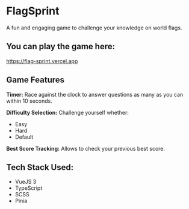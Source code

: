 # FlagSprint

A fun and engaging game to challenge your knowledge on world flags.

## You can play the game here: 

https://flag-sprint.vercel.app

## Game Features

**Timer:** Race against the clock to answer questions as many as you can within 10 seconds.

**Difficulty Selection:** Challenge yourself whether:

- Easy
- Hard
- Default
  
**Best Score Tracking:** Allows to check your previous best score.

## Tech Stack Used:
- VueJS 3
- TypeScript
- SCSS
- Pinia

